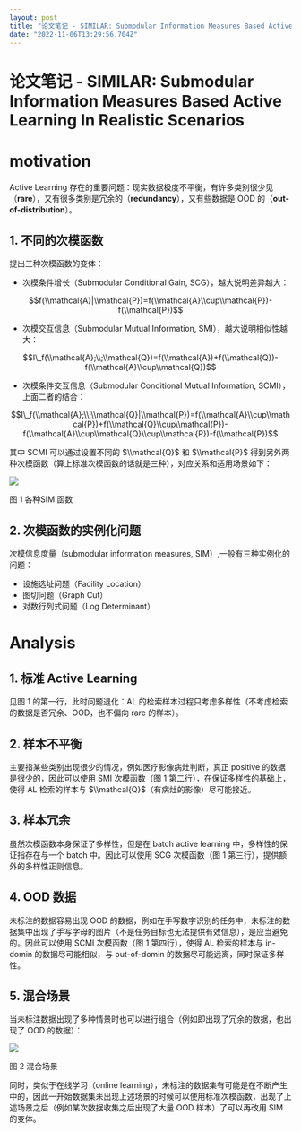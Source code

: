 ```yaml
---
layout: post
title: "论文笔记 - SIMILAR: Submodular Information Measures Based Active Learning In Realistic Scenarios"
date: "2022-11-06T13:29:56.704Z"
---
```

论文笔记 - SIMILAR: Submodular Information Measures Based Active Learning In Realistic Scenarios
============================================================================================

motivation
==========

Active Learning 存在的重要问题：现实数据极度不平衡，有许多类别很少见（**rare**），又有很多类别是冗余的（**redundancy**），又有些数据是 OOD 的（**out-of-distribution**）。

1\. 不同的次模函数
-----------

提出三种次模函数的变体：

*   次模条件增长（Submodular Conditional Gain, SCG），越大说明差异越大：

$$f(\\mathcal{A}|\\mathcal{P})=f(\\mathcal{A}\\cup\\mathcal{P})-f(\\mathcal{P})$$

*   次模交互信息（Submodular Mutual Information, SMI），越大说明相似性越大：

$$I\_f(\\mathcal{A};\\;\\mathcal{Q})=f(\\mathcal{A})+f(\\mathcal{Q})-f(\\mathcal{A}\\cup\\mathcal{Q})$$

*   次模条件交互信息（Submodular Conditional Mutual Information, SCMI），上面二者的结合：

$$I\_f(\\mathcal{A};\\;\\mathcal{Q}|\\mathcal{P})=f(\\mathcal{A}\\cup\\mathcal{P})+f(\\mathcal{Q}\\cup\\mathcal{P})-f(\\mathcal{A}\\cup\\mathcal{Q}\\cup\\mathcal{P})-f(\\mathcal{P})$$

其中 SCMI 可以通过设置不同的 $\\mathcal{Q}$ 和 $\\mathcal{P}$ 得到另外两种次模函数（算上标准次模函数的话就是三种），对应关系和适用场景如下：

![](https://img2022.cnblogs.com/blog/2849310/202211/2849310-20221106204427624-723960470.png)

图 1 各种SIM 函数

2\. 次模函数的实例化问题
--------------

次模信息度量（submodular information measures, SIM）,一般有三种实例化的问题：

*   设施选址问题（Facility Location）
*   图切问题（Graph Cut）
*   对数行列式问题（Log Determinant）

Analysis
========

1\. 标准 Active Learning
----------------------

见图 1 的第一行，此时问题退化：AL 的检索样本过程只考虑多样性（不考虑检索的数据是否冗余、OOD，也不偏向 rare 的样本）。

2\. 样本不平衡
---------

主要指某些类别出现很少的情况，例如医疗影像病灶判断，真正 positive 的数据是很少的，因此可以使用 SMI 次模函数（图 1 第二行），在保证多样性的基础上，使得 AL 检索的样本与 $\\mathcal{Q}$（有病灶的影像）尽可能接近。

3\. 样本冗余
--------

虽然次模函数本身保证了多样性，但是在 batch active learning 中，多样性的保证指存在与一个 batch 中。因此可以使用 SCG 次模函数（图 1 第三行），提供额外的多样性正则信息。

4\. OOD 数据
----------

未标注的数据容易出现 OOD 的数据，例如在手写数字识别的任务中，未标注的数据集中出现了手写字母的图片（不是任务目标也无法提供有效信息），是应当避免的。因此可以使用 SCMI 次模函数（图 1 第四行），使得 AL 检索的样本与 in-domin 的数据尽可能相似，与 out-of-domin 的数据尽可能远离，同时保证多样性。

5\. 混合场景
--------

当未标注数据出现了多种情景时也可以进行组合（例如即出现了冗余的数据，也出现了 OOD 的数据）：

![](https://img2022.cnblogs.com/blog/2849310/202211/2849310-20221106211438054-587761684.png)

图 2 混合场景

同时，类似于在线学习（online learning），未标注的数据集有可能是在不断产生中的，因此一开始数据集未出现上述场景的时候可以使用标准次模函数，出现了上述场景之后（例如某次数据收集之后出现了大量 OOD 样本）了可以再改用 SIM 的变体。